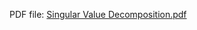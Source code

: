 PDF file:  [Singular Value Decomposition.pdf](https://github.com/vreebn/SVD_Singular-Value-Decomposition/files/6872314/Singular.Value.Decomposition.pdf)
